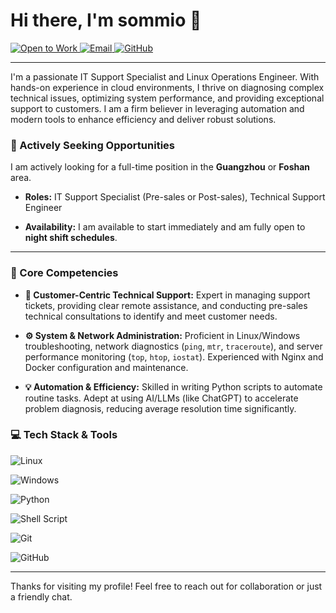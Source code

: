 # Hi there, I'm sommio 👋



<a href="https://img.shields.io/badge/STATUS-OPEN%20TO%20WORK-green?style=for-the-badge&logo=power-automate&logoColor=white">

  <img src="https://img.shields.io/badge/STATUS-OPEN%20TO%20WORK-green?style=for-the-badge&logo=power-automate&logoColor=white" alt="Open to Work"/>

</a>

<a href="mailto:me@sommio.moe">

  <img src="https://img.shields.io/badge/Email-me@sommio.moe-blue?style=for-the-badge&logo=microsoftoutlook&logoColor=white" alt="Email"/>

</a>

<a href="https://github.com/sommio">

  <img src="https://img.shields.io/badge/GitHub-sommio-181717?style=for-the-badge&logo=github&logoColor=white" alt="GitHub"/>

</a>

<!-- <a href="[YOUR_LINKEDIN_URL]">

  <img src="https://img.shields.io/badge/LinkedIn-Connect-0A66C2?style=for-the-badge&logo=linkedin&logoColor=white" alt="LinkedIn"/>

</a> -->



---



I'm a passionate IT Support Specialist and Linux Operations Engineer. With hands-on experience in cloud environments, I thrive on diagnosing complex technical issues, optimizing system performance, and providing exceptional support to customers. I am a firm believer in leveraging automation and modern tools to enhance efficiency and deliver robust solutions.



### 🎯 Actively Seeking Opportunities



I am actively looking for a full-time position in the **Guangzhou** or **Foshan** area.



-   **Roles:** IT Support Specialist (Pre-sales or Post-sales), Technical Support Engineer

-   **Availability:** I am available to start immediately and am fully open to **night shift schedules**.



---



### 🚀 Core Competencies



*   **🤝 Customer-Centric Technical Support:** Expert in managing support tickets, providing clear remote assistance, and conducting pre-sales technical consultations to identify and meet customer needs.

*   **⚙️ System & Network Administration:** Proficient in Linux/Windows troubleshooting, network diagnostics (`ping`, `mtr`, `traceroute`), and server performance monitoring (`top`, `htop`, `iostat`). Experienced with Nginx and Docker configuration and maintenance.

*   **💡 Automation & Efficiency:** Skilled in writing Python scripts to automate routine tasks. Adept at using AI/LLMs (like ChatGPT) to accelerate problem diagnosis, reducing average resolution time significantly.



### 💻 Tech Stack & Tools



![Linux](https://img.shields.io/badge/Linux-FCC624?style=for-the-badge&logo=linux&logoColor=black)

![Windows](https://img.shields.io/badge/Windows-0078D6?style=for-the-badge&logo=windows&logoColor=white)

![Python](https://img.shields.io/badge/Python-3776AB?style=for-the-badge&logo=python&logoColor=white)

![Shell Script](https://img.shields.io/badge/Shell_Script-121011?style=for-the-badge&logo=gnu-bash&logoColor=white)

![Git](https://img.shields.io/badge/Git-F05032?style=for-the-badge&logo=git&logoColor=white)

![GitHub](https://img.shields.io/badge/GitHub-181717?style=for-the-badge&logo=github&logoColor=white)




---



Thanks for visiting my profile! Feel free to reach out for collaboration or just a friendly chat.

